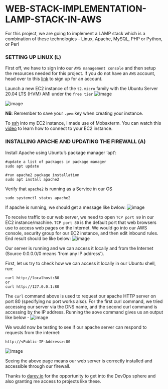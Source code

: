 # WEB-STACK-IMPLEMENTATION-LAMP-STACK-IN-AWS

For this project, we are going to implement a LAMP stack which is a combination of these technologies - Linux, Apache, MySQL, PHP or Python, or Perl

### SETTING UP LINUX (**L**)
First off, we have to sign into our `AWS management console` and then setup the resources needed for this project. If you do not have an `AWS` account, head over to this [link](https://portal.aws.amazon.com/billing/signup#/start) to sign up for an account.

Launch a new EC2 instance of the `t2.micro` family with the Ubuntu Server 20.04 LTS (HVM) AMI under the `free tier`
![image](https://user-images.githubusercontent.com/22638955/131181775-aea02590-998a-4fac-a99b-9c6434a87c62.png)

![image](https://user-images.githubusercontent.com/22638955/131738526-662463a0-0975-4a02-baa8-b7aaed6b7848.png)

**NB**: Remember to save your `.pem` key when creating your instance.

To [ssh](https://searchsecurity.techtarget.com/definition/Secure-Shell) into my  EC2 instance, I made use of Mobaxterm. You can watch this [video](https://www.youtube.com/watch?v=g8XiC9Q2EEE&t=612s) to learn how to connect to your EC2 instance.

### INSTALLING APACHE AND UPDATING THE FIREWALL (**A**)
Install Apache using Ubuntu’s package manager ‘apt’:
```
#update a list of packages in package manager
sudo apt update

#run apache2 package installation
sudo apt install apache2
```
Verify that `apache2` is running as a Service in our OS
```
sudo systemctl status apache2
```
If apache is running, we should get a message like bwlow:
![image](https://user-images.githubusercontent.com/22638955/131739758-a75ccb2d-9f77-4d1d-a1eb-ed183226871b.png)

To receive traffic to our web server, we need to open `TCP port 80` in our EC2 instance/machine. `TCP port 80` is the default port that web browsers use to access web pages on the Internet. We would go into our AWS console, security group for our EC2 instance, and then edit inbound rules. End result should be like below:
![image](https://user-images.githubusercontent.com/22638955/131740300-b29c177b-d22b-41ae-a04e-380f1b2e7c59.png)

Our server is running and we can access it locally and from the Internet (Source 0.0.0.0/0 means ‘from any IP address’).

First, let us try to check how we can access it locally in our Ubuntu shell, run:
```
curl http://localhost:80
or
curl http://127.0.0.1:80
```
The `curl` command above is used to request our apache HTTP server on port 80 (specifying no port works also). For the first curl command, we tried accessing our server via the DNS name, and the second curl command is accessing by the IP address. Running the aove command gives us an output like below - 
![image](https://user-images.githubusercontent.com/22638955/131741933-36c2b819-937f-4ba2-abd0-6e7520829200.png)

We would now be testing to see if our apache server can respond to requests from the internet:
```
http://<Public-IP-Address>:80
```
![image](https://user-images.githubusercontent.com/22638955/131742187-06457df1-690b-4dd3-94af-0bffb23adabb.png)

Seeing the above page means our web server is correctly installed and accessible through our firewall.






Thanks to [darey.io](darey.io) for the opportunity to get into the DevOps sphere and also granting me access to projects like these.
